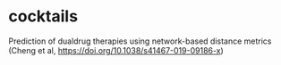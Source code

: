 # cocktails
Prediction of dualdrug therapies using network-based distance metrics (Cheng et al, https://doi.org/10.1038/s41467-019-09186-x)
